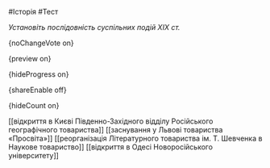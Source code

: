 #Історія #Тест

*Установіть послідовність суспільних подій XIX ст.*

{noChangeVote on}

{preview on}

{hideProgress on}

{shareEnable off}

{hideCount on}

[[відкриття в Києві Південно-Західного відділу Російського географічного товариства]]
[[заснування у Львові товариства «Просвіта»]]
[[реорганізація Літературного товариства ім. Т. Шевченка в Наукове товариство]]
[[відкриття в Одесі Новоросійського університету]]
